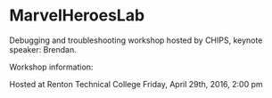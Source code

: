 # MarvelHeroesLab
Debugging and troubleshooting workshop hosted by CHIPS, keynote speaker: Brendan. 

Workshop information:

Hosted at Renton Technical College
Friday, April 29th, 2016, 2:00 pm

